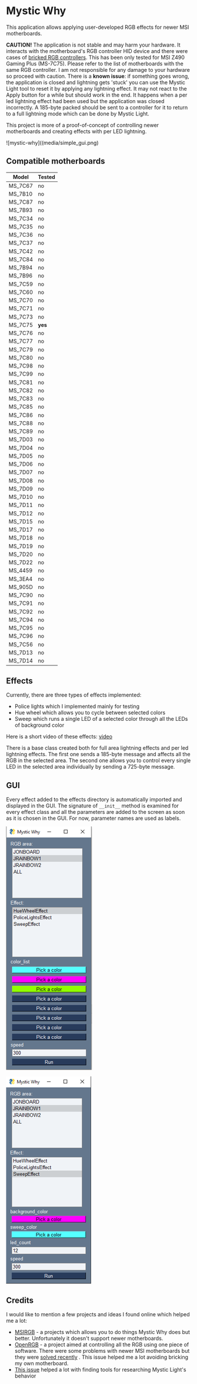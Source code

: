 

# Mystic Why

This application allows applying user-developed RGB effects for newer MSI motherboards. 

**CAUTION!** The application is not stable and may harm your hardware. It interacts with the motherboard's RGB controller HID device and there were cases of [bricked RGB controllers](https://gitlab.com/CalcProgrammer1/OpenRGB/-/issues/389). This has been only tested for MSI Z490 Gaming Plus (MS-7C75). Please refer to the list of motherboards with the same RGB controller. I am not responsible for any damage to your hardware so proceed with caution.
There is a **known issue**: if something goes wrong, the application is closed and lightning gets 'stuck' you can use the Mystic Light tool to reset it by applying any lightning effect. It may not react to the Apply button for a while but should work in the end. It happens when a per led lightning effect had been used but the application was closed incorrectly. A 185-byte packed should be sent to a controller for it to return to a full lightning mode which can be done by Mystic Light.  

This project is more of a proof-of-concept of controlling newer motherboards and creating effects with per LED lightning.

![mystic-why]((media/simple_gui.png)

## Compatible motherboards
| Model | Tested  |
|--|--|
|MS_7C67|no
|MS_7B10|no
|MS_7C87|no
|MS_7B93|no
|MS_7C34|no
|MS_7C35|no
|MS_7C36|no
|MS_7C37|no
|MS_7C42|no
|MS_7C84|no
|MS_7B94|no
|MS_7B96|no
|MS_7C59|no
|MS_7C60|no
|MS_7C70|no
|MS_7C71|no
|MS_7C73|no
|MS_7C75|**yes**
|MS_7C76|no
|MS_7C77|no
|MS_7C79|no
|MS_7C80|no
|MS_7C98|no
|MS_7C99|no
|MS_7C81|no
|MS_7C82|no
|MS_7C83|no
|MS_7C85|no
|MS_7C86|no
|MS_7C88|no
|MS_7C89|no
|MS_7D03|no
|MS_7D04|no
|MS_7D05|no
|MS_7D06|no
|MS_7D07|no
|MS_7D08|no
|MS_7D09|no
|MS_7D10|no
|MS_7D11|no
|MS_7D12|no
|MS_7D15|no
|MS_7D17|no
|MS_7D18|no
|MS_7D19|no
|MS_7D20|no
|MS_7D22|no
|MS_4459|no
|MS_3EA4|no
|MS_905D|no
|MS_7C90|no
|MS_7C91|no
|MS_7C92|no
|MS_7C94|no
|MS_7C95|no
|MS_7C96|no
|MS_7C56|no
|MS_7D13|no
|MS_7D14|no

## Effects
Currently, there are three types of effects implemented:
 - Police lights which I implemented mainly for testing
 - Hue wheel which allows you to cycle between selected colors
 - Sweep which runs a single LED of a selected color through all the LEDs of background color

Here is a short video of these effects: [video](https://www.youtube.com/watch?v=I_q0ZEQXTls)
 
There is a base class created both for full area lightning effects and per led lightning effects. The first one sends a 185-byte message and affects all the RGB in the selected area. The second one allows you to control every single LED in the selected area individually by sending a 725-byte message. 

## GUI

Every effect added to the effects directory is automatically imported and displayed in the GUI. The signature of `__init__` method is examined for every effect class and all the parameters are added to the screen as soon as it is chosen in the GUI. For now, parameter names are used as labels.

![gui-screenshot-1](media/simple_gui.png)

![gui-screenshot-2](media/simple_gui_2.png)

## Credits
I would like to mention a few projects and ideas I found online which helped me a lot:

 - [MSIRGB](https://github.com/ixjf/MSIRGB) - a projects which allows you to do things Mystic Why does but better. Unfortunately it doesn't support newer motherboards.
 - [OpenRGB](https://gitlab.com/CalcProgrammer1/OpenRGB) - a project aimed at controlling all the RGB using one piece of software. There were some problems with newer MSI motherboards but they were [solved recently](https://gitlab.com/CalcProgrammer1/OpenRGB/-/issues/389) . This issue helped me a lot avoiding bricking my own motherboard.
 - [This issue](https://github.com/nagisa/msi-rgb/issues/54) helped a lot with finding tools for researching Mystic Light's behavior
